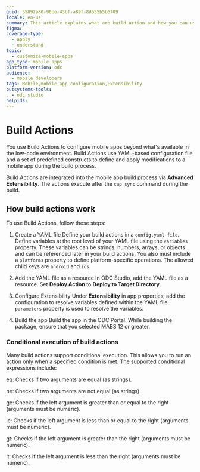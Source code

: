 ```yaml
---
guid: 35892a80-96be-43bf-a89f-8d535b5b6f09
locale: en-us
summary: This article explains what are build action and how you can use build action to configure your mobile apps.
figma: 
coverage-type:
  - apply
  - understand
topic:
  - customize-mobile-apps
app_type: mobile apps
platform-version: odc
audience:
  - mobile developers
tags: Mobile,mobile app configuration,Extensibility
outsystems-tools:
  - odc studio
helpids: 
---
```


# Build Actions

You use Build Actions to configure mobile apps beyond what's available in the low-code environment. Build Actions use  YAML-based configuration file and a set of predefined constructs to define and apply modifications to a mobile app during the build process. 

Build Actions are integrated into the mobile app build process via **Advanced Extensibility**. The actions execute after the `cap sync` command during the build. 

## How build actions work

To use Build Actions, follow these steps:

1. Create a YAML file
 Define your build actions in a `config.yaml file`. Define variables at the root level of your YAML file using the `variables` property. These variables can be strings, numbers, arrays, or objects and can be referenced later in your build actions.  You also must include a `platforms` property to define platform-specific operations. The allowed child keys are `android` and `ios`.

1. Add the YAML file as a resource
In ODC Studio, add the YAML file as a resource. Set  **Deploy Action** to **Deploy to Target Directory**.

1. Configure Extensibility
Under **Extensibility** in app properties, add the configuration to resolve variables defined within the YAML file. `parameters` property is used to resolve the variables.

1. Build the app
Build the app in the ODC Portal. While building the package, ensure that you selected MABS 12 or greater.

### Conditional execution of build actions

Many build actions support conditional execution. This allows you to run an action only when a specified condition is met. The supported conditional expressions include:

eq: Checks if two arguments are equal (as strings).

ne: Checks if two arguments are not equal (as strings).

ge: Checks if the left argument is greater than or equal to the right (arguments must be numeric).

le: Checks if the left argument is less than or equal to the right (arguments must be numeric).

gt: Checks if the left argument is greater than the right (arguments must be numeric).

lt: Checks if the left argument is less than the right (arguments must be numeric).
 